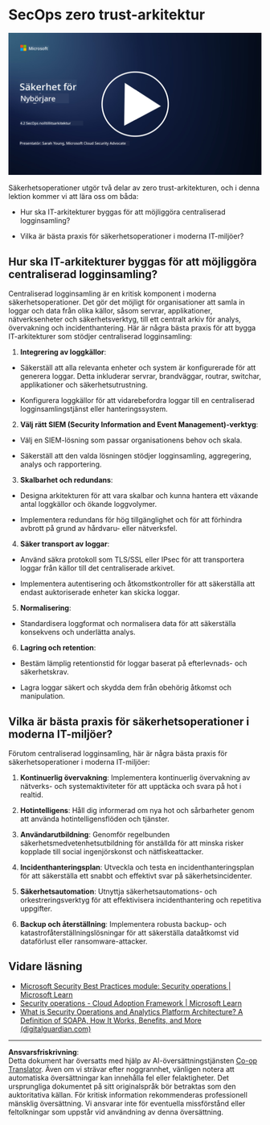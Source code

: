 <!--
CO_OP_TRANSLATOR_METADATA:
{
  "original_hash": "45bbdc114e70936816b0b3e7c40189cf",
  "translation_date": "2025-09-04T00:45:09+00:00",
  "source_file": "4.2 SecOps zero trust architecture.md",
  "language_code": "sv"
}
-->
# SecOps zero trust-arkitektur

[![Titta på videon](../../translated_images/4-2_placeholder.20e2345a0848364aaf73ddda28f676a3d9980843c51a0050774b268037db079d.sv.png)](https://learn-video.azurefd.net/vod/player?id=8a2c36d9-8117-4576-ad5b-787667d13603)

Säkerhetsoperationer utgör två delar av zero trust-arkitekturen, och i denna lektion kommer vi att lära oss om båda:

- Hur ska IT-arkitekturer byggas för att möjliggöra centraliserad logginsamling?

- Vilka är bästa praxis för säkerhetsoperationer i moderna IT-miljöer?

## Hur ska IT-arkitekturer byggas för att möjliggöra centraliserad logginsamling?

Centraliserad logginsamling är en kritisk komponent i moderna säkerhetsoperationer. Det gör det möjligt för organisationer att samla in loggar och data från olika källor, såsom servrar, applikationer, nätverksenheter och säkerhetsverktyg, till ett centralt arkiv för analys, övervakning och incidenthantering. Här är några bästa praxis för att bygga IT-arkitekturer som stödjer centraliserad logginsamling:

1. **Integrering av loggkällor**:

- Säkerställ att alla relevanta enheter och system är konfigurerade för att generera loggar. Detta inkluderar servrar, brandväggar, routrar, switchar, applikationer och säkerhetsutrustning.

- Konfigurera loggkällor för att vidarebefordra loggar till en centraliserad logginsamlingstjänst eller hanteringssystem.

2. **Välj rätt SIEM (Security Information and Event Management)-verktyg**:

- Välj en SIEM-lösning som passar organisationens behov och skala.

- Säkerställ att den valda lösningen stödjer logginsamling, aggregering, analys och rapportering.

3. **Skalbarhet och redundans**:

- Designa arkitekturen för att vara skalbar och kunna hantera ett växande antal loggkällor och ökande loggvolymer.

- Implementera redundans för hög tillgänglighet och för att förhindra avbrott på grund av hårdvaru- eller nätverksfel.

4. **Säker transport av loggar**:

- Använd säkra protokoll som TLS/SSL eller IPsec för att transportera loggar från källor till det centraliserade arkivet.

- Implementera autentisering och åtkomstkontroller för att säkerställa att endast auktoriserade enheter kan skicka loggar.

5. **Normalisering**:

- Standardisera loggformat och normalisera data för att säkerställa konsekvens och underlätta analys.

6. **Lagring och retention**:

- Bestäm lämplig retentionstid för loggar baserat på efterlevnads- och säkerhetskrav.

- Lagra loggar säkert och skydda dem från obehörig åtkomst och manipulation.

## Vilka är bästa praxis för säkerhetsoperationer i moderna IT-miljöer?

Förutom centraliserad logginsamling, här är några bästa praxis för säkerhetsoperationer i moderna IT-miljöer:

1. **Kontinuerlig övervakning**: Implementera kontinuerlig övervakning av nätverks- och systemaktiviteter för att upptäcka och svara på hot i realtid.

2. **Hotintelligens**: Håll dig informerad om nya hot och sårbarheter genom att använda hotintelligensflöden och tjänster.

3. **Användarutbildning**: Genomför regelbunden säkerhetsmedvetenhetsutbildning för anställda för att minska risker kopplade till social ingenjörskonst och nätfiskeattacker.

4. **Incidenthanteringsplan**: Utveckla och testa en incidenthanteringsplan för att säkerställa ett snabbt och effektivt svar på säkerhetsincidenter.

5. **Säkerhetsautomation**: Utnyttja säkerhetsautomations- och orkestreringsverktyg för att effektivisera incidenthantering och repetitiva uppgifter.

6. **Backup och återställning**: Implementera robusta backup- och katastrofåterställningslösningar för att säkerställa dataåtkomst vid dataförlust eller ransomware-attacker.

## Vidare läsning

- [Microsoft Security Best Practices module: Security operations | Microsoft Learn](https://learn.microsoft.com/security/operations/security-operations-videos-and-decks?WT.mc_id=academic-96948-sayoung)
- [Security operations - Cloud Adoption Framework | Microsoft Learn](https://learn.microsoft.com/azure/cloud-adoption-framework/secure/security-operations?WT.mc_id=academic-96948-sayoung)
- [What is Security Operations and Analytics Platform Architecture? A Definition of SOAPA, How It Works, Benefits, and More (digitalguardian.com)](https://www.digitalguardian.com/blog/what-security-operations-and-analytics-platform-architecture-definition-soapa-how-it-works#:~:text=All%20in%20all%2C%20security%20operations%20and%20analytics%20platform,become%20more%20efficient%20and%20operative%20with%20your%20security.)

---

**Ansvarsfriskrivning**:  
Detta dokument har översatts med hjälp av AI-översättningstjänsten [Co-op Translator](https://github.com/Azure/co-op-translator). Även om vi strävar efter noggrannhet, vänligen notera att automatiska översättningar kan innehålla fel eller felaktigheter. Det ursprungliga dokumentet på sitt originalspråk bör betraktas som den auktoritativa källan. För kritisk information rekommenderas professionell mänsklig översättning. Vi ansvarar inte för eventuella missförstånd eller feltolkningar som uppstår vid användning av denna översättning.